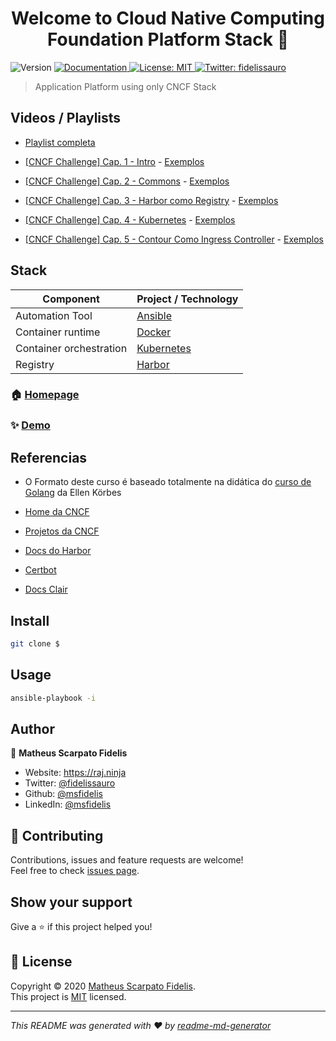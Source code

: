 <h1 align="center">Welcome to Cloud Native Computing Foundation Platform Stack 👋</h1>
<p>
  <img alt="Version" src="https://img.shields.io/badge/version-v0-blue.svg?cacheSeconds=2592000" />
  <a href="/" target="_blank">
    <img alt="Documentation" src="https://img.shields.io/badge/documentation-yes-brightgreen.svg" />
  </a>
  <a href="/LICENSE" target="_blank">
    <img alt="License: MIT" src="https://img.shields.io/badge/License-MIT-yellow.svg" />
  </a>
  <a href="https://twitter.com/fidelissauro" target="_blank">
    <img alt="Twitter: fidelissauro" src="https://img.shields.io/twitter/follow/fidelissauro.svg?style=social" />
  </a>
</p>

> Application Platform using only CNCF Stack 

## Videos / Playlists

* [Playlist completa](https://www.youtube.com/playlist?list=PLsyPhquWMjqEBjY0neO8R7qGIRP0Kkwm3)

* [[CNCF Challenge] Cap. 1 - Intro](https://www.youtube.com/watch?v=pFstphlh5A8&list=PLsyPhquWMjqGk4yowFg-9vvpgwjZH_PBt&index=2&t=0s) - [Exemplos](https://github.com/msfidelis/cncf-platform-stack/tree/cap01_intro)

* [[CNCF Challenge] Cap. 2 - Commons](https://www.youtube.com/watch?v=rpHuIlN46zg&list=PLsyPhquWMjqFIP7jcBz52tqJpgRjuxDKo) - [Exemplos](https://github.com/msfidelis/cncf-platform-stack/tree/cap02_commons)

* [[CNCF Challenge] Cap. 3 - Harbor como Registry](https://www.youtube.com/watch?v=c-1Xw7TcrCs&list=PLsyPhquWMjqEdJHownusV1NMtCycZELEI) - [Exemplos](https://github.com/msfidelis/cncf-platform-stack/tree/cap03_harbor)

* [[CNCF Challenge] Cap. 4 - Kubernetes](https://www.youtube.com/watch?v=p4cUYARKlxA&list=PLsyPhquWMjqGKDaalHH-BAZjkLRT_hDvH) - [Exemplos](https://github.com/msfidelis/cncf-platform-stack/tree/cap04_k8s)

* [[CNCF Challenge] Cap. 5 - Contour Como Ingress Controller](https://www.youtube.com/playlist?list=PLsyPhquWMjqGN8d-ETwiw28p0xFfy9vJC) - [Exemplos](https://github.com/msfidelis/cncf-platform-stack/tree/cap05_contour)


## Stack

| Component                 | Project / Technology                  |
| --------------------------|---------------------------------------|
| Automation Tool           | [Ansible](https://www.ansible.com)    |
| Container runtime         | [Docker](https://www.docker.com)      |
| Container orchestration   | [Kubernetes](https://kubernetes.io)   |
| Registry                  | [Harbor](https://goharbor.io)         |

### 🏠 [Homepage](/)

### ✨ [Demo](/)

## Referencias

* O Formato deste curso é baseado totalmente na didática  do [curso de Golang](https://www.youtube.com/watch?v=WiGU_ZB-u0w&list=PLCKpcjBB_VlBsxJ9IseNxFllf-UFEXOdg) da Ellen Körbes

* [Home da CNCF](https://www.cncf.io)
* [Projetos da CNCF](https://www.cncf.io/projects)
* [Docs do Harbor](https://goharbor.io/docs/1.10/)
* [Certbot](https://certbot.eff.org/docs/)
* [Docs Clair](https://github.com/quay/clair/tree/master/Documentation)


## Install

```sh
git clone $
```

## Usage

```sh
ansible-playbook -i 
```

## Author

👤 **Matheus Scarpato Fidelis**

* Website: https://raj.ninja
* Twitter: [@fidelissauro](https://twitter.com/fidelissauro)
* Github: [@msfidelis](https://github.com/msfidelis)
* LinkedIn: [@msfidelis](https://linkedin.com/in/msfidelis)

## 🤝 Contributing

Contributions, issues and feature requests are welcome!<br />Feel free to check [issues page](/issues). 

## Show your support

Give a ⭐️ if this project helped you!

## 📝 License

Copyright © 2020 [Matheus Scarpato Fidelis](https://github.com/msfidelis).<br />
This project is [MIT](/LICENSE) licensed.

***
_This README was generated with ❤️ by [readme-md-generator](https://github.com/kefranabg/readme-md-generator)_